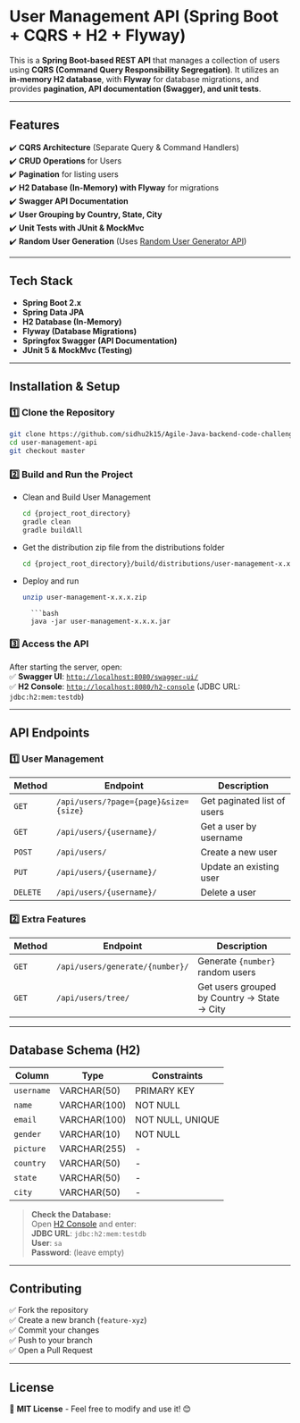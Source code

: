 # **User Management API (Spring Boot + CQRS + H2 + Flyway)**
This is a **Spring Boot-based REST API** that manages a collection of users using **CQRS (Command Query Responsibility Segregation)**. It utilizes an **in-memory H2 database**, with **Flyway** for database migrations, and provides **pagination, API documentation (Swagger), and unit tests**.

---

## **Features**
✔️ **CQRS Architecture** (Separate Query & Command Handlers)  
✔️ **CRUD Operations** for Users  
✔️ **Pagination** for listing users  
✔️ **H2 Database (In-Memory) with Flyway** for migrations  
✔️ **Swagger API Documentation**  
✔️ **User Grouping by Country, State, City**  
✔️ **Unit Tests with JUnit & MockMvc**  
✔️ **Random User Generation** (Uses [Random User Generator API](https://randomuser.me))  

---

## **Tech Stack**
- **Spring Boot 2.x**
- **Spring Data JPA**
- **H2 Database (In-Memory)**
- **Flyway (Database Migrations)**
- **Springfox Swagger (API Documentation)**
- **JUnit 5 & MockMvc (Testing)**

---

## **Installation & Setup**

### **1️⃣ Clone the Repository**
```sh
git clone https://github.com/sidhu2k15/Agile-Java-backend-code-challenge.git
cd user-management-api
git checkout master
```

### **2️⃣ Build and Run the Project**
* Clean and Build User Management
    ```bash
    cd {project_root_directory}
    gradle clean
    gradle buildAll
    ```

* Get the distribution zip file from the distributions folder
    ```bash
    cd {project_root_directory}/build/distributions/user-management-x.x.x.zip
    ```

* Deploy and run
    ```bash
    unzip user-management-x.x.x.zip
    ```
        ```bash
        java -jar user-management-x.x.x.jar




### **3️⃣ Access the API**
After starting the server, open:  
✅ **Swagger UI**: [`http://localhost:8080/swagger-ui/`](http://localhost:8080/swagger-ui/)  
✅ **H2 Console**: [`http://localhost:8080/h2-console`](http://localhost:8080/h2-console) (JDBC URL: `jdbc:h2:mem:testdb`)

---

## **API Endpoints**
### **1️⃣ User Management**
| Method | Endpoint | Description |
|--------|---------|-------------|
| `GET` | `/api/users/?page={page}&size={size}` | Get paginated list of users |
| `GET` | `/api/users/{username}/` | Get a user by username |
| `POST` | `/api/users/` | Create a new user |
| `PUT` | `/api/users/{username}/` | Update an existing user |
| `DELETE` | `/api/users/{username}/` | Delete a user |

### **2️⃣ Extra Features**
| Method | Endpoint | Description |
|--------|---------|-------------|
| `GET` | `/api/users/generate/{number}/` | Generate `{number}` random users |
| `GET` | `/api/users/tree/` | Get users grouped by Country → State → City |

---

## **Database Schema (H2)**
| Column | Type | Constraints |
|--------|------|------------|
| `username` | VARCHAR(50) | PRIMARY KEY |
| `name` | VARCHAR(100) | NOT NULL |
| `email` | VARCHAR(100) | NOT NULL, UNIQUE |
| `gender` | VARCHAR(10) | NOT NULL |
| `picture` | VARCHAR(255) | - |
| `country` | VARCHAR(50) | - |
| `state` | VARCHAR(50) | - |
| `city` | VARCHAR(50) | - |

> **Check the Database:**  
> Open [H2 Console](http://localhost:8080/h2-console) and enter:  
> **JDBC URL**: `jdbc:h2:mem:testdb`  
> **User**: `sa`  
> **Password**: (leave empty)

---

## **Contributing**
✅ Fork the repository  
✅ Create a new branch (`feature-xyz`)  
✅ Commit your changes  
✅ Push to your branch  
✅ Open a Pull Request  

---

## **License**
📝 **MIT License** - Feel free to modify and use it! 😊
